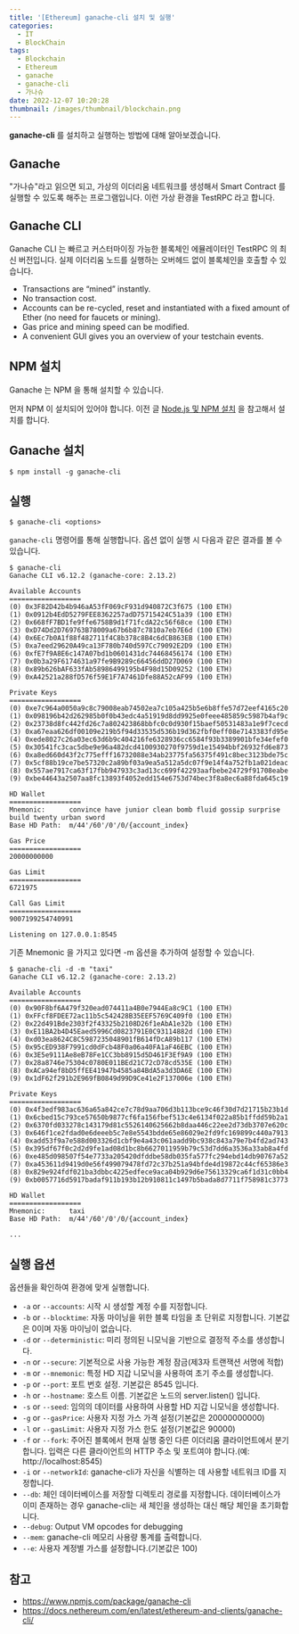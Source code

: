 ```yaml
---
title: '[Ethereum] ganache-cli 설치 및 실행'
categories:
  - IT
  - BlockChain
tags:
  - Blockchain
  - Ethereum
  - ganache
  - ganache-cli
  - 가나슈
date: 2022-12-07 10:20:28
thumbnail: /images/thumbnail/blockchain.png
---
```


**ganache-cli** 를 설치하고 실행하는 방법에 대해 알아보겠습니다.

## Ganache

"가나슈"라고 읽으면 되고, 가상의 이더리움 네트워크를 생성해서 Smart Contract 를 실행할 수 있도록 해주는 프로그램입니다. 이런 가상 환경을 TestRPC 라고 합니다.

## Ganache CLI

Ganache CLI 는 빠르고 커스터마이징 가능한 블록체인 에뮬레이터인 TestRPC 의 최신 버전입니다. 실제 이더리움 노드를 실행하는 오버헤드 없이 블록체인을 호출할 수 있습니다.

- Transactions are “mined” instantly.
- No transaction cost.
- Accounts can be re-cycled, reset and instantiated with a fixed amount of Ether (no need for faucets or mining).
- Gas price and mining speed can be modified.
- A convenient GUI gives you an overview of your testchain events.

## NPM 설치

Ganache 는 NPM 을 통해 설치할 수 있습니다.

먼저 NPM 이 설치되어 있어야 합니다. 이전 글 [Node.js 및 NPM 설치](https://hgko1207.github.io/2022/12/07/linux-24/) 을 참고해서 설치를 합니다.

## Ganache 설치

```shell
$ npm install -g ganache-cli
```

## 실행

```shell
$ ganache-cli <options>
```

`ganache-cli` 명령어를 통해 실행합니다. 옵션 없이 실행 시 다음과 같은 결과를 볼 수 있습니다.

```shell
$ ganache-cli
Ganache CLI v6.12.2 (ganache-core: 2.13.2)

Available Accounts
==================
(0) 0x3F82D42b4b946aA53fF069cF931d940872C3f675 (100 ETH)
(1) 0x0912b4EdD5279FEE8362257adD75715424C51a39 (100 ETH)
(2) 0x668fF7BD1fe9ffe6758B9d1f71fcdA22c56f68ce (100 ETH)
(3) 0xD74Dd2D769763B78009a67b6b87c7810a7eb7E6d (100 ETH)
(4) 0x6Ec7b0A1f88f482711f4C8b378c8B4c6dCB863EB (100 ETH)
(5) 0xa7eed29620A49ca13F780b740d597Cc79092E2D9 (100 ETH)
(6) 0xfE7f9A8E6c147A07bd1b0601431dc74468456174 (100 ETH)
(7) 0x0b3a29F6174631a97fe9B9289c66456ddD27D069 (100 ETH)
(8) 0x89b626bAF633fAb58986499195b4F98d15D09252 (100 ETH)
(9) 0xA42521a288fD576f59E1F7A7461Dfe88A52cAF99 (100 ETH)

Private Keys
==================
(0) 0xe7c964a0050a9c8c79008eab74502ea7c105a425b5e6b8ffe57d72eef4165c20
(1) 0x098196b42d262985b0f0b43edc4a51919d8dd9925e0feee485859c5987b4af9c
(2) 0x23738d8fc442fd26c7a802423868bbfc0c0d930f15baef50531483a1e9f7cecd
(3) 0xa67eaa626df00109e219b5f94d33535d536b19d362fbf0eff08e7143383fd95e
(4) 0xede8027c26a03ec63d6b9c404216fe6328936cc6584f93b3389901bfe34efef0
(5) 0x30541fc3cac5dbe9e96a482dcd4100930270f9759d1e15494bbf26932fd6e873
(6) 0xa8ed660d43f2c775efff16732088e34ab23775fa56375f491c8bec3123bde75c
(7) 0x5cf88b19ce7be57320c2a89bf03a9ea5a512a5dc07f9e14f4a752fb1a021deac
(8) 0x557ae7917ca63f17fbb947933c3ad13cc699f42293aafbebe24729f91708eabe
(9) 0xbe44643a2507aa8fc13893f4052edd154e6753d74bec3f8a8ec6a88fda645c19

HD Wallet
==================
Mnemonic:      convince have junior clean bomb fluid gossip surprise build twenty urban sword
Base HD Path:  m/44'/60'/0'/0/{account_index}

Gas Price
==================
20000000000

Gas Limit
==================
6721975

Call Gas Limit
==================
9007199254740991

Listening on 127.0.0.1:8545
```

기존 Mnemonic 을 가지고 있다면 -m 옵션을 추가하여 설정할 수 있습니다.

```shell
$ ganache-cli -d -m "taxi"
Ganache CLI v6.12.2 (ganache-core: 2.13.2)

Available Accounts
==================
(0) 0x90F8bf6A479f320ead074411a4B0e7944Ea8c9C1 (100 ETH)
(1) 0xFFcf8FDEE72ac11b5c542428B35EEF5769C409f0 (100 ETH)
(2) 0x22d491Bde2303f2f43325b2108D26f1eAbA1e32b (100 ETH)
(3) 0xE11BA2b4D45Eaed5996Cd0823791E0C93114882d (100 ETH)
(4) 0xd03ea8624C8C5987235048901fB614fDcA89b117 (100 ETH)
(5) 0x95cED938F7991cd0dFcb48F0a06a40FA1aF46EBC (100 ETH)
(6) 0x3E5e9111Ae8eB78Fe1CC3bb8915d5D461F3Ef9A9 (100 ETH)
(7) 0x28a8746e75304c0780E011BEd21C72cD78cd535E (100 ETH)
(8) 0xACa94ef8bD5ffEE41947b4585a84BdA5a3d3DA6E (100 ETH)
(9) 0x1dF62f291b2E969fB0849d99D9Ce41e2F137006e (100 ETH)

Private Keys
==================
(0) 0x4f3edf983ac636a65a842ce7c78d9aa706d3b113bce9c46f30d7d21715b23b1d
(1) 0x6cbed15c793ce57650b9877cf6fa156fbef513c4e6134f022a85b1ffdd59b2a1
(2) 0x6370fd033278c143179d81c5526140625662b8daa446c22ee2d73db3707e620c
(3) 0x646f1ce2fdad0e6deeeb5c7e8e5543bdde65e86029e2fd9fc169899c440a7913
(4) 0xadd53f9a7e588d003326d1cbf9e4a43c061aadd9bc938c843a79e7b4fd2ad743
(5) 0x395df67f0c2d2d9fe1ad08d1bc8b6627011959b79c53d7dd6a3536a33ab8a4fd
(6) 0xe485d098507f54e7733a205420dfddbe58db035fa577fc294ebd14db90767a52
(7) 0xa453611d9419d0e56f499079478fd72c37b251a94bfde4d19872c44cf65386e3
(8) 0x829e924fdf021ba3dbbc4225edfece9aca04b929d6e75613329ca6f1d31c0bb4
(9) 0xb0057716d5917badaf911b193b12b910811c1497b5bada8d7711f758981c3773

HD Wallet
==================
Mnemonic:      taxi
Base HD Path:  m/44'/60'/0'/0/{account_index}

...
```

## 실행 옵션

옵션들을 확인하여 환경에 맞게 실행합니다.

- `-a` or `--accounts`: 시작 시 생성할 계정 수를 지정합니다.
- `-b` or `--blocktime`: 자동 마이닝을 위한 블록 타임을 초 단위로 지정합니다. 기본값은 0이며 자동 마이닝이 없습니다.
- `-d` or `--deterministic`: 미리 정의된 니모닉을 기반으로 결정적 주소를 생성합니다.
- `-n` or `--secure`: 기본적으로 사용 가능한 계정 잠금(제3자 트랜잭션 서명에 적합)
- `-m` or `--mnemonic`: 특정 HD 지갑 니모닉을 사용하여 초기 주소를 생성합니다.
- `-p` or `--port`: 포트 번호 설정. 기본값은 8545 입니다.
- `-h` or `--hostname`: 호스트 이름. 기본값은 노드의 server.listen() 입니다.
- `-s` or `--seed`: 임의의 데이터를 사용하여 사용할 HD 지갑 니모닉을 생성합니다.
- `-g` or `--gasPrice`: 사용자 지정 가스 가격 설정(기본값은 20000000000)
- `-l` or `--gasLimit`: 사용자 지정 가스 한도 설정(기본값은 90000)
- `-f` or `--fork`: 주어진 블록에서 현재 실행 중인 다른 이더리움 클라이언트에서 분기합니다. 입력은 다른 클라이언트의 HTTP 주소 및 포트여야 합니다.(예: http://localhost:8545)
- `-i` or `--networkId`: ganache-cli가 자신을 식별하는 데 사용할 네트워크 ID를 지정합니다.
- `--db`: 체인 데이터베이스를 저장할 디렉토리 경로를 지정합니다. 데이터베이스가 이미 존재하는 경우 ganache-cli는 새 체인을 생성하는 대신 해당 체인을 초기화합니다.
- `--debug`: Output VM opcodes for debugging
- `--mem`: ganache-cli 메모리 사용량 통계를 출력합니다.
- `--e`: 사용자 계정별 가스를 설정합니다.(기본값은 100)

## 참고

- https://www.npmjs.com/package/ganache-cli
- https://docs.nethereum.com/en/latest/ethereum-and-clients/ganache-cli/
